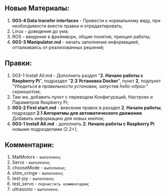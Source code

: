 ## Новые Материалы:
1. **003-4 Data transfer interfaces** - Привести к нормальному виду, при необходимости внести правки и отредактировать;
2. Linux - доведение до ума;
3. ROS - введение в фреймворк, общие понятия, принцип работы;
4. **003-3 Manipulator.md** - начать заполнение информацией, отталкиваясь от реализованных решений;



## Правки:
1. 003-1 Install All.md - Дополнить раздел "**2. Начало работы с Raspberry Pi**", подраздел "**2.3 Установка Docker**", пункт **2**, подпункт "*Убедиться в правильности установки, запустив hello-образ:*" скриншотом;
2. Там же, добавить пункт с переводом Конфигураций, Настроек и Параметров Raspberry Pi;
3. **003-2 First start.md** - внесение правок в разздел **2. Начало работы**, подраздел **2.1 Алгоритмы для автоматического движения**. Добавить информацию для новых кнопок;
4. **003-1 Install All.md** - дополнить **2. Начало работы с Raspberry Pi** новыми подразделами (2.2+);

## Комментарии:
1. MatMotors - ```выполнено```;
2. Servs - ```выполнено```;
3. chooseMode - ```выполнено```;
4. shim_cringe - ```выполнено```;
5. test-joy - ```выполнено```;
6. test_servo - ```подчистить комментарии```;
7. ultrasonic - ```выполнено```.
